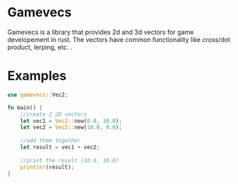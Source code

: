 # Gamevecs

Gamevecs is a library that provides 2d and 3d vectors for game developement in rust. The vectors have common functionality like cross/dot product, lerping, etc. . 

# Examples

```rust
use gamevecs::Vec2;

fn main() {
	//create 2 2D vectors
	let vec1 = Vec2::new(0.0, 10.0);
	let vec2 = Vec2::new(10.0, 0.0);
	
	//add them together
	let result = vec1 + vec2;
	
	//print the result (10.0, 10.0)
	println!(result);
}
```

